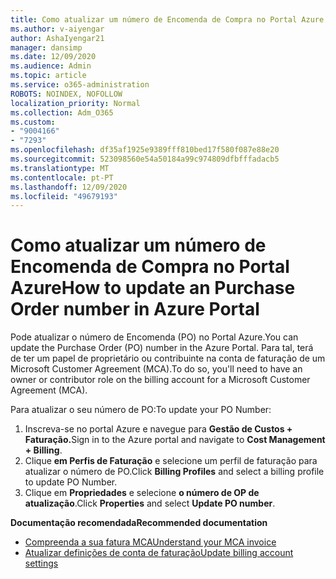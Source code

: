 ```yaml
---
title: Como atualizar um número de Encomenda de Compra no Portal Azure
ms.author: v-aiyengar
author: AshaIyengar21
manager: dansimp
ms.date: 12/09/2020
ms.audience: Admin
ms.topic: article
ms.service: o365-administration
ROBOTS: NOINDEX, NOFOLLOW
localization_priority: Normal
ms.collection: Adm_O365
ms.custom:
- "9004166"
- "7293"
ms.openlocfilehash: df35af1925e9389fff810bed17f580f087e88e20
ms.sourcegitcommit: 523098560e54a50184a99c974809dfbfffadacb5
ms.translationtype: MT
ms.contentlocale: pt-PT
ms.lasthandoff: 12/09/2020
ms.locfileid: "49679193"
---
```

# <a name="how-to-update-an-purchase-order-number-in-azure-portal"></a><span data-ttu-id="e293c-102">Como atualizar um número de Encomenda de Compra no Portal Azure</span><span class="sxs-lookup"><span data-stu-id="e293c-102">How to update an Purchase Order number in Azure Portal</span></span>

<span data-ttu-id="e293c-103">Pode atualizar o número de Encomenda (PO) no Portal Azure.</span><span class="sxs-lookup"><span data-stu-id="e293c-103">You can update the Purchase Order (PO) number in the Azure Portal.</span></span> <span data-ttu-id="e293c-104">Para tal, terá de ter um papel de proprietário ou contribuinte na conta de faturação de um Microsoft Customer Agreement (MCA).</span><span class="sxs-lookup"><span data-stu-id="e293c-104">To do so, you'll need to have an owner or contributor role on the billing account for a Microsoft Customer Agreement (MCA).</span></span> 

<span data-ttu-id="e293c-105">Para atualizar o seu número de PO:</span><span class="sxs-lookup"><span data-stu-id="e293c-105">To update your PO Number:</span></span>
1. <span data-ttu-id="e293c-106">Inscreva-se no portal Azure e navegue para **Gestão de Custos + Faturação.**</span><span class="sxs-lookup"><span data-stu-id="e293c-106">Sign in to the Azure portal and navigate to **Cost Management + Billing**.</span></span>
1. <span data-ttu-id="e293c-107">Clique **em Perfis de Faturação** e selecione um perfil de faturação para atualizar o número de PO.</span><span class="sxs-lookup"><span data-stu-id="e293c-107">Click **Billing Profiles** and select a billing profile to update PO Number.</span></span>
1. <span data-ttu-id="e293c-108">Clique em **Propriedades** e selecione **o número de OP de atualização**.</span><span class="sxs-lookup"><span data-stu-id="e293c-108">Click **Properties** and select **Update PO number**.</span></span> 

<span data-ttu-id="e293c-109">**Documentação recomendada**</span><span class="sxs-lookup"><span data-stu-id="e293c-109">**Recommended documentation**</span></span>

- [<span data-ttu-id="e293c-110">Compreenda a sua fatura MCA</span><span class="sxs-lookup"><span data-stu-id="e293c-110">Understand your MCA invoice</span></span>](https://docs.microsoft.com/azure/cost-management-billing/understand/mca-understand-your-invoice)
- [<span data-ttu-id="e293c-111">Atualizar definições de conta de faturação</span><span class="sxs-lookup"><span data-stu-id="e293c-111">Update billing account settings</span></span>](https://docs.microsoft.com/microsoft-store/update-microsoft-store-for-business-account-settings)  
